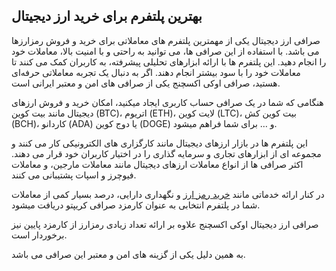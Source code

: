 

## بهترین پلتفرم برای خرید ارز دیجیتال

صرافی ارز دیجیتال یکی از مهمترین پلتفرم‌ های معاملاتی برای خرید و فروش رمزارزها می باشد. با استفاده از این صرافی‌ ها، می‌ توانید به راحتی و با امنیت بالا، معاملات خود را انجام دهید.
این پلتفرم‌ ها با ارائه ابزارهای تحلیلی پیشرفته، به کاربران کمک می‌ کنند تا معاملات خود را با سود بیشتر انجام دهند. اگر به دنبال یک تجربه معاملاتی حرفه‌ای هستید، صرافی اوکی اکسچنج یکی از صرافی های امن و معتبر ایرانی است.

هنگامی که شما در یک صرافی حساب کاربری ایجاد میکنید، امکان خرید و فروش ارزهای دیجیتال مانند بیت کوین (BTC)، اتریوم (ETH)، لایت کوین (LTC)، بیت کوین کش (BCH)، کاردانو (ADA) یا دوج کوین (DOGE) و … برای شما فراهم میشود.


این پلتفرم ها در بازار ارزهای دیجیتال مانند کارگزاری های الکترونیکی کار می کنند و مجموعه ای از ابزارهای تجاری و سرمایه گذاری را در اختیار کاربران خود قرار می دهند.
اکثر صرافی ها از انواع معاملات ارزهای دیجیتال مانند معاملات مارجین، و معاملات فیوچرز و اسپات پشتیبانی می کنند.

در کنار ارائه خدماتی مانند [خرید رمز ارز](https://ok-ex.io/) و نگهداری دارایی، درصد بسیار کمی از معاملات شما در پلتفرم انتخابی به عنوان کارمزد صرافی کریپتو دریافت میشود.

صرافی ارز دیجیتال اوکی اکسچنج علاوه بر ارائه تعداد زیادی رمزارز از کارمزد پایین نیز برخوردار است.

به همین دلیل یکی از گزینه های امن و معتبر این صرافی می باشد.
